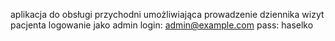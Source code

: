 aplikacja do obsługi przychodni umożliwiająca prowadzenie dziennika wizyt pacjenta
logowanie jako admin
login: admin@example.com
pass: haselko
